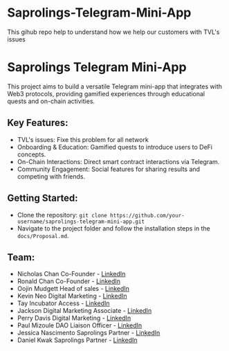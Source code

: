 # Saprolings-Telegram-Mini-App
This gihub repo help to understand how we help our customers with TVL's issues

# Saprolings Telegram Mini-App
This project aims to build a versatile Telegram mini-app that integrates with Web3 protocols, providing gamified experiences through educational quests and on-chain activities.

## Key Features:
- TVL's issues: Fixe this problem for all network
- Onboarding & Education: Gamified quests to introduce users to DeFi concepts.
- On-Chain Interactions: Direct smart contract interactions via Telegram.
- Community Engagement: Social features for sharing results and competing with friends.

## Getting Started:
- Clone the repository: `git clone https://github.com/your-username/saprolings-telegram-mini-app.git`
- Navigate to the project folder and follow the installation steps in the `docs/Proposal.md`.

## Team:
- Nicholas Chan Co-Founder - [LinkedIn](https://www.linkedin.com/in/nicholas-chanweijie/)
- Ronald Chan Co-Founder - [LinkedIn](https://www.linkedin.com/in/ronald-yj/)
- Oojin Mudgett Head of sales - [LinkedIn](https://www.linkedin.com/in/omudgett/)
- Kevin Neo Digital Marketing - [LinkedIn](https://www.linkedin.com/in/kevinneodigital/)
- Tay Incubator Access - [LinkedIn](https://www.linkedin.com/in/nayokrakob-chantararuang/)
- Jackson Digital Marketing Associate - [LinkedIn](https://www.linkedin.com/in/jackwp2000/)
- Perry Davis Digital Marketing - [LinkedIn](https://www.linkedin.com/in/perry-chan-davis)
- Paul Mizoule DAO Liaison Officer - [LinkedIn](https://www.linkedin.com/in/paul-mizoule/)
- Jessica Nascimento Saprolings Partner - [LinkedIn](https://www.linkedin.com/in/jessicasnascimento/)
- Daniel Kwak Saprolings Partner - [LinkedIn](https://www.linkedin.com/in/dkwak/)

